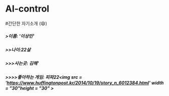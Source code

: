 # AI-control
#간단한 자기소개
(:smile:)
##### >이름: _'이상민'_
##### >>나이:_22살_
##### >>>사는곳: 김해'
##### >>>>좋아하는 게임: _피파22_<img src = 'https://www.huffingtonpost.kr/2014/10/19/story_n_6012384.html' width = "30"height = "30" >

